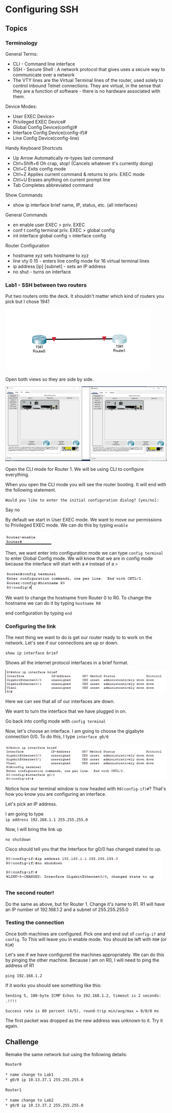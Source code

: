 # Configuring SSH

## Topics

### Terminology 

General Terms: 

* CLI - Command line interface
* SSH - Secure Shell : A network protocol that gives uses a secure way to communicate over a network
* The VTY lines are the Virtual Terminal lines of the router, used solely to control inbound Telnet connections. They are virtual, in the sense that they are a function of software - there is no hardware associated with them. 

Device Modes:

* User EXEC Device>
* Privileged EXEC Device#
* Global Config Device­(co­nfig)#
* Interface Config Device­(co­nfi­g-if)#
* Line Config Device­(co­nfi­g-line)

Handy Keyboard Shortcuts

* Up Arrow Automatically re-types last command
* Ctrl+Shift+6 Oh crap, stop! (Cancels whatever it's currently doing)
* Ctrl+C Exits config mode
* Ctrl+Z Applies current command & returns to priv. EXEC mode 
* Ctrl+U Erases anything on current prompt line
* Tab Completes abbreviated command

Show Commands

* show ip interface brief name, IP, status, etc. (all interf­aces)


General Commands 

* en enable user EXEC > priv. EXEC
* conf t config terminal priv. EXEC > global config
* int inter­face global config > interface config

Router Configuration 

* hostname xyz sets hostname to xyz
* line vty 0 15 - enters line config mode for 16 virtual terminal lines 
* ip address [ip] [subnet] - sets an IP address
* no shut - turns on interface

### Lab1 - SSH between two routers

Put two routers onto the deck. It shouldn't matter which kind of routers you pick but I chose 1941

![](imgs/2021-08-01-11-33-30.png)

Open both views so they are side by side. 

![](imgs/2021-08-01-11-33-58.png)

Open the CLI mode for Router 1. We will be using CLI to configure everything. 

When you open the CLI mode you will see the router booting. It will end with the following statement. 

`Would you like to enter the initial configuration dialog? [yes/no]:`

Say no

By default we start in User EXEC mode. We want to move our permissions to Privileged EXEC mode. We can do this by typing `enable`


![](imgs/2021-08-01-11-35-19.png)

Then, we want enter into configuration mode we can type `config terminal` to enter Global Config mode. We will know that we are in config mode because the interface will start with a `#` instead of a `>`

![](imgs/2021-08-01-11-37-51.png)

We want to change the hostname from Router 0 to R0. To change the hostname we can do it by typing `hostname R0`

end configuration by typing `end`

### Configuring the link

The next thing we want to do is get our router ready to to work on the network. Let's see if our connections are up or down. 

`show ip interface brief`

Shows all the internet protocol interfaces in a brief format. 

![](imgs/2021-08-01-11-40-04.png)

Here we can see that all of our interfaces are down. 

We want to turn the interface that we have plugged in on. 

Go back into config mode with `config terminal`

Now, let's choose an interface. I am going to choose the gigabyte connection 0/0. To do this, I type `interface g0/0`

![](imgs/2021-08-01-11-41-57.png)

Notice how our terminal window is now headed with `R0(config-if)#`? That's how you know you are configuring an interface. 

Let's pick an IP address. 

I am going to type   
`ip address 192.168.1.1 255.255.255.0`

Now, I will bring the link up

`no shutdown`

Cisco should tell you that the Interface for g0/0 has changed stated to up. 

![](imgs/2021-08-01-11-43-35.png)

### The second router! 

Do the same as above, but for Router 1. Change it's name to R1. R1 will have an IP number of 192.168.1.2 and a subnet of 255.255.255.0


### Testing the connection

Once both machines are configured. Pick one and end out of `config-if` and `config`. To This will leave you in enable mode. You should be left with `R0#` (or `R1#`)

Let's see if we have configured the machines appropriately. We can do this by pinging the other machine. Because I am on R0, I will need to ping the address of R1 

`ping 192.168.1.2` 

If it works you should see something like this: 

`Sending 5, 100-byte ICMP Echos to 192.168.1.2, timeout is 2 seconds: .!!!!`

`Success rate is 80 percent (4/5), round-trip min/avg/max = 0/0/0 ms`

The first packet was dropped as the new address was unknown to it. Try it again.

## Challenge

Remake the same network but using the following details: 

```
Router0 

* name change to Lab1
* g0/0 ip 10.13.37.1 255.255.255.0

Router1

* name change to Lab2
* g0/0 ip 10.13.37.2 255.255.255.0
```

